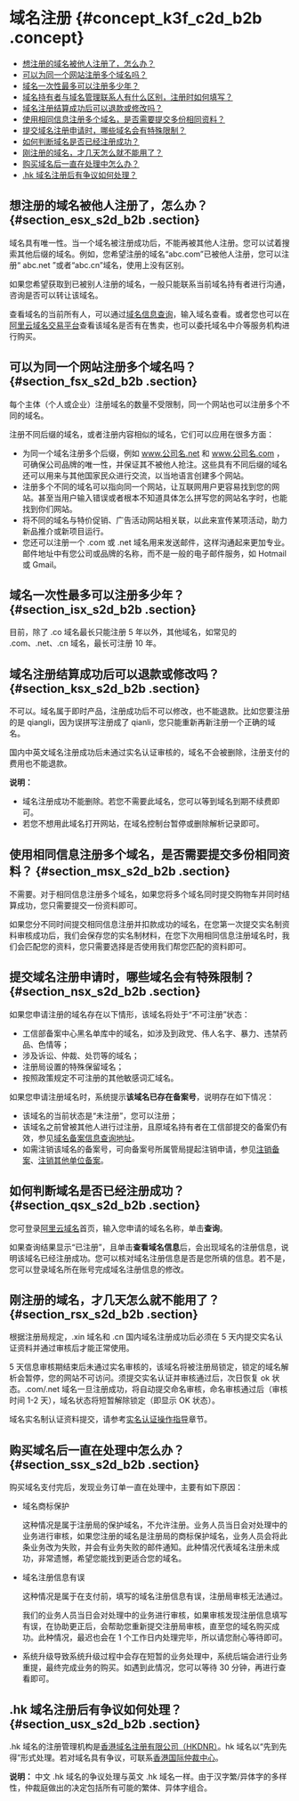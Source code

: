 # 域名注册 {#concept_k3f_c2d_b2b .concept}

-   [想注册的域名被他人注册了，怎么办？](#section_esx_s2d_b2b)
-   [可以为同一个网站注册多个域名吗？](#section_fsx_s2d_b2b)
-   [域名一次性最多可以注册多少年？](#section_isx_s2d_b2b)
-   [域名持有者与域名管理联系人有什么区别，注册时如何填写？](#section_jsx_s2d_b2b)
-   [域名注册结算成功后可以退款或修改吗？](#section_ksx_s2d_b2b)
-   [使用相同信息注册多个域名，是否需要提交多份相同资料？](#section_msx_s2d_b2b)
-   [提交域名注册申请时，哪些域名会有特殊限制？](#section_nsx_s2d_b2b)
-   [如何判断域名是否已经注册成功？](#section_qsx_s2d_b2b)
-   [刚注册的域名，才几天怎么就不能用了？](#section_rsx_s2d_b2b)
-   [购买域名后一直在处理中怎么办？](#section_ssx_s2d_b2b)
-   [.hk 域名注册后有争议如何处理？](#section_usx_s2d_b2b)

## 想注册的域名被他人注册了，怎么办？ {#section_esx_s2d_b2b .section}

域名具有唯一性。当一个域名被注册成功后，不能再被其他人注册。您可以试着搜索其他后缀的域名。例如，您希望注册的域名“abc.com”已被他人注册，您可以注册“ abc.net ”或者“abc.cn”域名，使用上没有区别。

如果您希望获取到已被别人注册的域名，一般只能联系当前域名持有者进行沟通，咨询是否可以转让该域名。

查看域名的当前所有人，可以通过[域名信息查询](https://whois.aliyun.com/)，输入域名查看。或者您也可以在[阿里云域名交易平台](https://wanwang.aliyun.com/nametrade/)查看该域名是否有在售卖，也可以委托域名中介等服务机构进行购买。

## 可以为同一个网站注册多个域名吗？ {#section_fsx_s2d_b2b .section}

每个主体（个人或企业）注册域名的数量不受限制，同一个网站也可以注册多个不同的域名。

注册不同后缀的域名，或者注册内容相似的域名，它们可以应用在很多方面：

-   为同一个域名注册多个后缀，例如 www.公司名.net 和 www.公司名.com ，可确保公司品牌的唯一性，并保证其不被他人抢注。这些具有不同后缀的域名还可以用来与其他国家民众进行交流，以当地语言创建多个网站。
-   注册多个不同的域名可以指向同一个网站，让互联网用户更容易找到您的网站。甚至当用户输入错误或者根本不知道具体怎么拼写您的网站名字时，也能找到你们网站。
-   将不同的域名与特价促销、广告活动网站相关联，以此来宣传某项活动，助力新品推介或新项目运行。
-   您还可以注册一个 .com 或 .net 域名用来发送邮件，这样沟通起来更加专业。邮件地址中有您公司或品牌的名称，而不是一般的电子邮件服务，如 Hotmail 或 Gmail。

## 域名一次性最多可以注册多少年？ {#section_isx_s2d_b2b .section}

目前，除了 .co 域名最长只能注册 5 年以外，其他域名，如常见的 .com、.net、.cn 域名，最长可注册 10 年。

## 域名注册结算成功后可以退款或修改吗？ {#section_ksx_s2d_b2b .section}

不可以。域名属于即时产品，注册成功后不可以修改，也不能退款。比如您要注册的是 qiangli，因为误拼写注册成了 qianli，您只能重新再新注册一个正确的域名。

国内中英文域名注册成功后未通过实名认证审核的，域名不会被删除，注册支付的费用也不能退款。

**说明：** 

-   域名注册成功不能删除。若您不需要此域名，您可以等到域名到期不续费即可。
-   若您不想用此域名打开网站，在域名控制台暂停或删除解析记录即可。

## 使用相同信息注册多个域名，是否需要提交多份相同资料？ {#section_msx_s2d_b2b .section}

不需要。对于相同信息注册多个域名，如果您将多个域名同时提交购物车并同时结算成功，您只需要提交一份资料即可。

如果您分不同时间提交相同信息注册并扣款成功的域名，在您第一次提交实名制资料审核成功后，我们会保存您的实名制材料，在您下次用相同信息注册域名时，我们会匹配您的资料，您只需要选择是否使用我们帮您匹配的资料即可。

## 提交域名注册申请时，哪些域名会有特殊限制？ {#section_nsx_s2d_b2b .section}

如果您申请注册的域名存在以下情形，该域名将处于“不可注册”状态：

-   工信部备案中心黑名单库中的域名，如涉及到政党、伟人名字、暴力、违禁药品、色情等；
-   涉及诉讼、仲裁、处罚等的域名；
-   注册局设置的特殊保留域名；
-   按照政策规定不可注册的其他敏感词汇域名。

如果您申请注册域名时，系统提示**该域名已存在备案号**，说明存在如下情况：

-   该域名的当前状态是“未注册”，您可以注册；
-   该域名之前曾被其他人进行过注册，且原域名持有者在工信部提交的备案仍有效，参见[域名备案信息查询地址](http://www.beian.miit.gov.cn/publish/query/indexFirst.action)。
-   如需注销该域名的备案号，可向备案号所属管局提起注销申请，参见[注销备案](../../../../cn.zh-CN/管理查看ICP备案信息/注销备案/注销备案.md#)、[注销其他单位备案](../../../../cn.zh-CN/管理查看ICP备案信息/注销备案/注销其他单位备案.md#)。

## 如何判断域名是否已经注册成功？ {#section_qsx_s2d_b2b .section}

您可登录[阿里云域名](http://wanwang.aliyun.com/domain)首页，输入您申请的域名名称，单击**查询**。

如果查询结果显示“已注册”，且单击**查看域名信息**后，会出现域名的注册信息，说明该域名已经注册成功。您可以核对域名注册信息是否是您所填的信息。若不是，您可以登录域名所在账号完成域名注册信息的修改。

## 刚注册的域名，才几天怎么就不能用了？ {#section_rsx_s2d_b2b .section}

根据注册局规定，.xin 域名和 .cn 国内域名注册成功后必须在 5 天内提交实名认证资料并通过审核后才能正常使用。

5 天信息审核期结束后未通过实名审核的，该域名将被注册局锁定，锁定的域名解析会暂停，您的网站不可访问。须提交实名认证并审核通过后，次日恢复 ok 状态。.com/.net 域名一旦注册成功，将自动提交命名审核，命名审核通过后（审核时间 1-2 天），域名状态将短暂解除锁定（即显示 OK 状态）。

域名实名制认证资料提交，请参考[实名认证操作指导](../../../../cn.zh-CN/域名实名认证/域名实名认证概述.md#section_zqh_bgy_ggb)章节。

## 购买域名后一直在处理中怎么办？ {#section_ssx_s2d_b2b .section}

购买域名支付完后，发现业务订单一直在处理中，主要有如下原因：

-   域名商标保护

    这种情况是属于注册局的保护域名，不允许注册。业务人员当日会对处理中的业务进行审核，如果您注册的域名是注册局的商标保护域名，业务人员会将此条业务改为失败，并会有业务失败的邮件通知。此种情况代表域名注册未成功，非常遗憾，希望您能找到更适合您的域名。

-   域名注册信息有误

    这种情况是属于在支付前，填写的域名注册信息有误，注册局审核无法通过。

    我们的业务人员当日会对处理中的业务进行审核，如果审核发现注册信息填写有误，在协助更正后，会帮助您重新提交注册局审核，直至您的域名购买成功。此种情况，最迟也会在 1 个工作日内处理完毕，所以请您耐心等待即可。

-   系统升级导致系统升级过程中会存在短暂的业务处理中，系统后端会进行业务重提，最终完成业务的购买。如遇到此情况，您可以等待 30 分钟，再进行查看即可。

## .hk 域名注册后有争议如何处理？ {#section_usx_s2d_b2b .section}

.hk 域名的注册管理机构是[香港域名注册有限公司（HKDNR）](https://www.hkdnr.hk/)。hk 域名以“先到先得”形式处理。若对域名具有争议，可联系[香港国际仲裁中心](http://www.hkiac.org/)。

**说明：** 中文 .hk 域名的争议处理与英文 .hk 域名一样。由于汉字繁/异体字的多样性，仲裁庭做出的决定包括所有可能的繁体、异体字组合。

